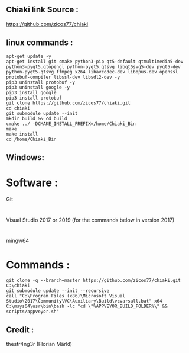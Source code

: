 ## Chiaki link Source : 
https://github.com/zicos77/chiaki

## linux commands :
```
apt-get update -y
apt-get install git cmake python3-pip qt5-default qtmultimedia5-dev python3-pyqt5.qtopengl python-pyqt5.qtsvg libqt5svg5-dev pyqt5-dev python-pyqt5.qtsvg ffmpeg x264 libavcodec-dev libopus-dev openssl protobuf-compiler libssl-dev libsdl2-dev -y
pip3 uninstall protobuf -y
pip3 uninstall google -y
pip3 install google
pip3 install protobuf
git clone https://github.com/zicos77/chiaki.git
cd chiaki
git submodule update --init
mkdir build && cd build
cmake ../ -DCMAKE_INSTALL_PREFIX=/home/Chiaki_Bin
make
make install
cd /home/Chiaki_Bin
```
## Windows:
# Software :
Git
# 
Visual Studio 2017 or 2019 (for the commands below in version 2017)
# 
mingw64
# Commands :
```
git clone -q --branch=master https://github.com/zicos77/chiaki.git C:\chiaki
git submodule update --init --recursive
call "C:\Program Files (x86)\Microsoft Visual Studio\2017\Community\VC\Auxiliary\Build\vcvarsall.bat" x64
C:\msys64\usr\bin\bash -lc "cd \"%APPVEYOR_BUILD_FOLDER%\" && scripts/appveyor.sh"
```
## Credit :
thestr4ng3r (Florian Märkl)
